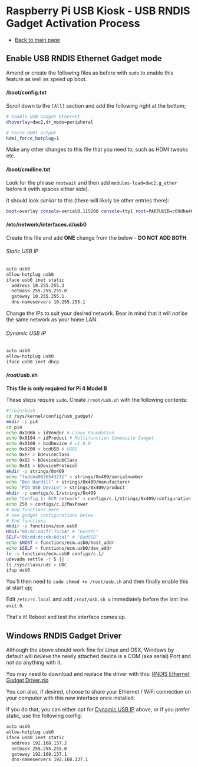 # Raspberry Pi USB Kiosk - USB RNDIS Gadget Activation Process

- [Back to main page](raspberry-pi-usb-kiosk.md)

## Enable USB RNDIS Ethernet Gadget mode

Amend or create the following files as before with `sudo` to enable this feature as well as speed up boot.

#### /boot/config.txt

Scroll down to the `[All]` section and add the following right at the bottom;

```bash
# Enable USB Gadget Ethernet
dtoverlay=dwc2,dr_mode=peripheral

# Force HDMI output
hdmi_force_hotplug=1
```

Make any other changes to this file that you need to, such as HDMI tweaks etc.

#### /boot/cmdline.txt

Look for the phrase `rootwait` and then add `modules-load=dwc2,g_ether` before it (with spaces either side).

It should look *similar* to this (there will likely be other entries there):

```bash
boot=overlay console=serial0,115200 console=tty1 root=PARTUUID=c09dba46-02 rootfstype=ext4 fsck.repair=yes modules-load=dwc2,g_ether rootwait plymouth.ignore-serial-consoles ...
```

#### /etc/network/interfaces.d/usb0

Create this file and add **ONE** change from the below - **DO NOT ADD BOTH**.

###### Static USB IP

```bash
auto usb0
allow-hotplug usb0
iface usb0 inet static
  address 10.255.255.3
  netmask 255.255.255.0
  gateway 10.255.255.1
  dns-nameservers 10.255.255.1
```

Change the IPs to suit your desired network. Bear in mind that it will *not* be the same network as your home LAN.

###### Dynamic USB IP

```bash
auto usb0
allow-hotplug usb0
iface usb0 inet dhcp
```

#### /root/usb.sh

**This file is only required for Pi 4 Model B**

These steps require `sudo`. Create `/root/usb.sh` with the following contents:

```bash
#!/bin/bash
cd /sys/kernel/config/usb_gadget/
mkdir -p pi4
cd pi4
echo 0x1d6b > idVendor # Linux Foundation
echo 0x0104 > idProduct # Multifunction Composite Gadget
echo 0x0100 > bcdDevice # v1.0.0
echo 0x0200 > bcdUSB # USB2
echo 0xEF > bDeviceClass
echo 0x02 > bDeviceSubClass
echo 0x01 > bDeviceProtocol
mkdir -p strings/0x409
echo "fedcba9876543211" > strings/0x409/serialnumber
echo "Ben Hardill" > strings/0x409/manufacturer
echo "PI4 USB Device" > strings/0x409/product
mkdir -p configs/c.1/strings/0x409
echo "Config 1: ECM network" > configs/c.1/strings/0x409/configuration
echo 250 > configs/c.1/MaxPower
# Add functions here
# see gadget configurations below
# End functions
mkdir -p functions/ecm.usb0
HOST="00:dc:c8:f7:75:14" # "HostPC"
SELF="00:dd:dc:eb:6d:a1" # "BadUSB"
echo $HOST > functions/ecm.usb0/host_addr
echo $SELF > functions/ecm.usb0/dev_addr
ln -s functions/ecm.usb0 configs/c.1/
udevadm settle -t 5 || :
ls /sys/class/udc > UDC
ifup usb0
```

You'll then need to `sudo chmod +x /root/usb.sh` and then finally enable this at start up;

Edit `/etc/rc.local` and add `/root/usb.sh &` immediately before the last line `exit 0`.

That's it! Reboot and test the interface comes up.

## Windows RNDIS Gadget Driver

Although the above should work fine for Linux and OSX, Windows by default will *believe* the newly attached device is a COM (aka serial) Port and not do anything with it.

You may need to download and replace the driver with this: [RNDIS Ethernet Gadget Driver.zip](/assets/RNDIS%20Ethernet%20Gadget%20Driver.zip)

You can also, if desired, choose to share your Ethernet / WiFi connection on your computer with this new interface once installed. 

If you do that, you can either opt for [Dynamic USB IP](#dynamic-usb-ip) above, or if you prefer static, use the following config:

```bash
auto usb0
allow-hotplug usb0
iface usb0 inet static
  address 192.168.137.2
  netmask 255.255.255.0
  gateway 192.168.137.1
  dns-nameservers 192.168.137.1
```